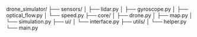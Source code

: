 drone_simulator/
    ├── sensors/
    │   ├── lidar.py
    │   ├── gyroscope.py
    │   ├── optical_flow.py
    │   └── speed.py
    ├── core/
    │   ├── drone.py
    │   ├── map.py
    │   └── simulation.py
    ├── ui/
    │   └── interface.py
    ├── utils/
    │   └── helper.py
    └── main.py
